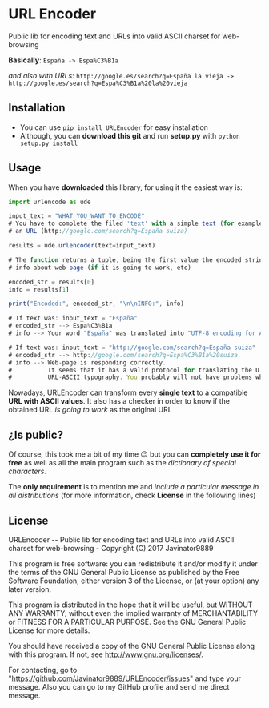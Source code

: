 # URL Encoder
Public lib for encoding text and URLs into valid ASCII charset for web-browsing

**Basically**: `España -> Espa%C3%B1a` 

*and also with URLs*: `http://google.es/search?q=España la vieja -> http://google.es/search?q=Espa%C3%B1a%20la%20vieja`


## Installation
* You can use `pip install URLEncoder` for easy installation
* Although, you can **download this git** and run __setup.py__ with `python setup.py install`

## Usage
When you have **downloaded** this library, for using it the easiest way is:

```javascript
import urlencode as ude

input_text = "WHAT_YOU_WANT_TO_ENCODE"
# You have to complete the filed 'text' with a simple text (for example: España) or with
# an URL (http://google.com/search?q=España suiza)

results = ude.urlencoder(text=input_text)

# The function returns a tuple, being the first value the encoded string and the second one, 
# info about web-page (if it is going to work, etc)

encoded_str = results[0]
info = results[1]

print("Encoded:", encoded_str, "\n\nINFO:", info)

# If text was: input_text = "España"
# encoded_str --> Espa%C3%B1a
# info --> Your word "España" was translated into "UTF-8 encoding for ASCII-URLs" correctly

# If text was: input_text = "http://google.com/search?q=España suiza"
# encoded_str --> http://google.com/search?q=Espa%C3%B1a%20suiza
# info --> Web-page is responding correctly.
#          It seems that it has a valid protocol for translating the UTF-8 corresponding ASCII-characters into a valid
#          URL-ASCII typography. You probably will not have problems when accessing to it
```
Nowadays, URLEncoder can transform every **single text** to a compatible **URL with ASCII values**. It also has a checker in order to know if the obtained URL *is going to work* as the original URL

## ¿Is public?

Of course, this took me a bit of my time 😉 but you can **completely use it for free** as well as all the main program such as the *dictionary of special characters*.

The **only requirement** is to mention me and *include a particular message in all distributions* (for more information, check **License** in the following lines)

## License
URLEncoder -- Public lib for encoding text and URLs into valid ASCII charset for web-browsing - Copyright (C) 2017 Javinator9889

This program is free software: you can redistribute it and/or modify it under the terms of the GNU General Public License as published by the Free Software Foundation, either version 3 of the License, or (at your option) any later version.

This program is distributed in the hope that it will be useful, but WITHOUT ANY WARRANTY; without even the implied warranty of MERCHANTABILITY or FITNESS FOR A PARTICULAR PURPOSE. See the GNU General Public License for more details.

You should have received a copy of the GNU General Public License along with this program. If not, see http://www.gnu.org/licenses/.

For contacting, go to "https://github.com/Javinator9889/URLEncoder/issues" and type your message. Also you can go to my GitHub profile and send me direct message.
